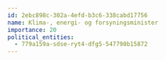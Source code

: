 ```yaml
---
id: 2ebc898c-302a-4efd-b3c6-338cabd17756
name: Klima-, energi- og forsyningsminister
importance: 20
political_entities:
  - 779a159a-sdse-ryt4-dfg5-547790b15872
---
```

